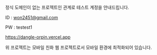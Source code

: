 정식 도메인이 없는 프로젝트인 관계로 테스트 계정을 안내드립니다.

ID : won2451@gmail.com

PW : testest1

https://dangle-orpin.vercel.app

위 프로젝트는 모바일 친화 웹 프로젝트로서 모바일 환경에 최적화되어 있습니다.
